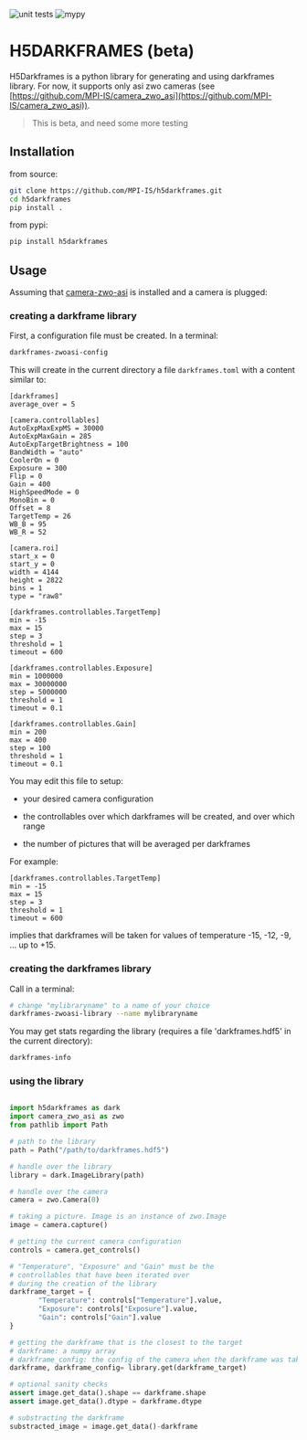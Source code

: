 ![unit tests](https://github.com/MPI-IS/h5darkframes/actions/workflows/tests.yaml/badge.svg)
![mypy](https://github.com/MPI-IS/h5darkframes/actions/workflows/python_mypy.yml/badge.svg)

# H5DARKFRAMES (beta)

H5Darkframes is a python library for generating and using darkframes library.
For now, it supports only asi zwo cameras (see [https://github.com/MPI-IS/camera_zwo_asi](https://github.com/MPI-IS/camera_zwo_asi)).

> This is beta, and need some more testing


## Installation

from source:

```bash
git clone https://github.com/MPI-IS/h5darkframes.git
cd h5darkframes
pip install .
```

from pypi:
```bash
pip install h5darkframes
```

## Usage

Assuming that [camera-zwo-asi](https://github.com/MPI-IS/camera_zwo_asi) is installed and a camera is plugged:

### creating a darkframe library

First, a configuration file must be created. In a terminal:

```bash
darkframes-zwoasi-config
```

This will create in the current directory a file ```darkframes.toml``` with a content similar to:

```
[darkframes]
average_over = 5

[camera.controllables]
AutoExpMaxExpMS = 30000
AutoExpMaxGain = 285
AutoExpTargetBrightness = 100
BandWidth = "auto"
CoolerOn = 0
Exposure = 300
Flip = 0
Gain = 400
HighSpeedMode = 0
MonoBin = 0
Offset = 8
TargetTemp = 26
WB_B = 95
WB_R = 52

[camera.roi]
start_x = 0
start_y = 0
width = 4144
height = 2822
bins = 1
type = "raw8"

[darkframes.controllables.TargetTemp]
min = -15
max = 15
step = 3
threshold = 1
timeout = 600

[darkframes.controllables.Exposure]
min = 1000000
max = 30000000
step = 5000000
threshold = 1
timeout = 0.1

[darkframes.controllables.Gain]
min = 200
max = 400
step = 100
threshold = 1
timeout = 0.1
```

You may edit this file to setup:

- your desired camera configuration

- the controllables over which darkframes will be created, and over which range

- the number of pictures that will be averaged per darkframes


For example:

```
[darkframes.controllables.TargetTemp]
min = -15
max = 15
step = 3
threshold = 1
timeout = 600
```

implies that darkframes will be taken for values of temperature -15, -12, -9, ... up to +15.

### creating the darkframes library

Call in a terminal:

```bash
# change "mylibraryname" to a name of your choice
darkframes-zwoasi-library --name mylibraryname
```

You may get stats regarding the library (requires a file 'darkframes.hdf5' in the current directory):

```bash
darkframes-info
```

### using the library

```python

import h5darkframes as dark
import camera_zwo_asi as zwo
from pathlib import Path

# path to the library
path = Path("/path/to/darkframes.hdf5")

# handle over the library
library = dark.ImageLibrary(path)

# handle over the camera
camera = zwo.Camera(0)

# taking a picture. Image is an instance of zwo.Image
image = camera.capture()

# getting the current camera configuration
controls = camera.get_controls()

# "Temperature", "Exposure" and "Gain" must be the
# controllables that have been iterated over
# during the creation of the library
darkframe_target = {
       "Temperature": controls["Temperature"].value,
       "Exposure": controls["Exposure"].value,
       "Gain": controls["Gain"].value
}

# getting the darkframe that is the closest to the target
# darkframe: a numpy array
# darkframe_config: the config of the camera when the darkframe was taken
darkframe, darkframe_config= library.get(darkframe_target)

# optional sanity checks
assert image.get_data().shape == darkframe.shape
assert image.get_data().dtype = darkframe.dtype

# substracting the darkframe
substracted_image = image.get_data()-darkframe


```
